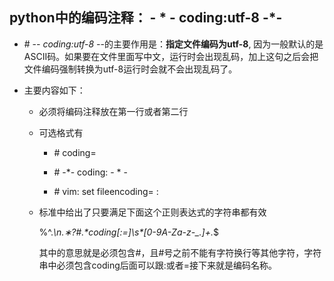 ## python中的编码注释： - * - coding:utf-8 -*-

- \# -*- coding:utf-8 -*-的主要作用是：**指定文件编码为utf-8**, 因为一般默认的是ASCII码。如果要在文件里面写中文，运行时会出现乱码，加上这句之后会把文件编码强制转换为utf-8运行时会就不会出现乱码了。

- 主要内容如下：

  - 必须将编码注释放在第一行或者第二行

  - 可选格式有

    - \# coding=<encoding name>

    - \# -*- coding: <encoding name> - * -

    - \# vim: set fileencoding=<encoding name> :

  - 标准中给出了只要满足下面这个正则表达式的字符串都有效

    \%^.*\n.∗\?#.\*coding\[:=\]\s\*\[0-9A-Za-z-_.\]\+.*$

    其中的意思就是必须包含#，且#号之前不能有字符换行等其他字符，字符串中必须包含coding后面可以跟:或者=接下来就是编码名称。


